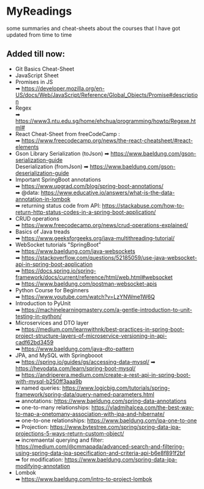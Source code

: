 # MyReadings
some summaries and cheat-sheets about the courses that I have got updated from time to time 
## Added till now:
 * Git Basics Cheat-Sheet
 * JavaScript Sheet
 * Promises in JS </br>
   ➡ https://developer.mozilla.org/en-US/docs/Web/JavaScript/Reference/Global_Objects/Promise#description
 * Regex </br>
   ➡ https://www3.ntu.edu.sg/home/ehchua/programming/howto/Regexe.html#
 * React Cheat-Sheet from freeCodeCamp : </br>
   ➡ https://www.freecodecamp.org/news/the-react-cheatsheet/#react-elements
 * Gson Library
   Serialization (toJson) ➡ https://www.baeldung.com/gson-serialization-guide </br>
   Deserialization (fromJson) ➡ https://www.baeldung.com/gson-deserialization-guide
 * Important SpringBoot annotations</br>
   ➡ https://www.upgrad.com/blog/spring-boot-annotations/ </br>
   ➡ @data: https://www.educative.io/answers/what-is-the-data-annotation-in-lombok </br>
   ➡ returning status code from API: https://stackabuse.com/how-to-return-http-status-codes-in-a-spring-boot-application/ </br>
 * CRUD operations </br>
   ➡ https://www.freecodecamp.org/news/crud-operations-explained/
 * Basics of Java treads </br>
   ➡ https://www.geeksforgeeks.org/java-multithreading-tutorial/
 * WebSocket tutorials "SpringBoot" </br>
    ➡ https://www.baeldung.com/java-websockets </br>
    ➡ https://stackoverflow.com/questions/52185059/use-java-websocket-api-in-spring-boot-application </br>
    ➡ https://docs.spring.io/spring-framework/docs/current/reference/html/web.html#websocket </br>
    ➡ https://www.baeldung.com/postman-websocket-apis </br>
 * Python Course for Beginners </br>
   ➡ https://www.youtube.com/watch?v=LzYNWme1W6Q
 * Introduction to PyUnit </br>
   ➡ https://machinelearningmastery.com/a-gentle-introduction-to-unit-testing-in-python/
 * Microservices and DTO layer </br>
   ➡ https://medium.com/learnwithnk/best-practices-in-spring-boot-project-structure-layers-of-microservice-versioning-in-api-cadf62bd3459 </br>
   ➡ https://www.baeldung.com/java-dto-pattern </br>
 * JPA, and MySQL with Springbooot </br>
   ➡ https://spring.io/guides/gs/accessing-data-mysql/
   ➡ https://hevodata.com/learn/spring-boot-mysql/ </br>
   ➡ https://andriperera.medium.com/create-a-rest-api-in-spring-boot-with-mysql-b250ff3aaa9b </br>
   ➡ named queries: https://www.logicbig.com/tutorials/spring-framework/spring-data/query-named-parameters.html </br>
   ➡ annotations: https://www.baeldung.com/spring-data-annotations </br>
   ➡ one-to-many relationships: https://vladmihalcea.com/the-best-way-to-map-a-onetomany-association-with-jpa-and-hibernate/ </br>
   ➡ one-to-one relationships: https://www.baeldung.com/jpa-one-to-one </br>
   ➡ Projection: https://www.bytestree.com/spring/spring-data-jpa-projections-5-ways-return-custom-object/  </br>
   ➡ incremaental querying and filter: https://medium.com/@cmmapada/advanced-search-and-filtering-using-spring-data-jpa-specification-and-criteria-api-b6e8f891f2bf </br>
   ➡ for modification: https://www.baeldung.com/spring-data-jpa-modifying-annotation
* Lombok </br>
   ➡ https://www.baeldung.com/intro-to-project-lombok

